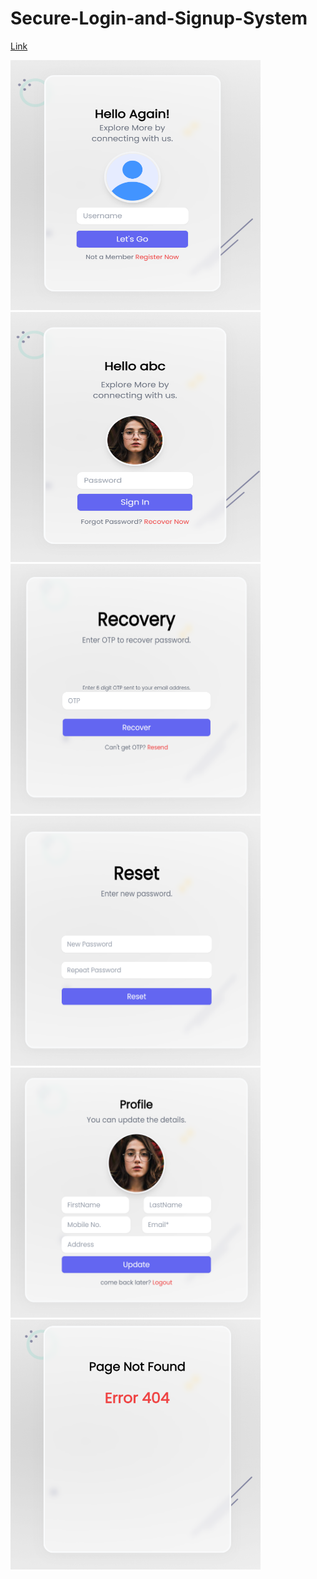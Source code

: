 # Secure-Login-and-Signup-System
<a href="https://secure-login-and-signup-system.onrender.com" target="_blank" title="Link">Link</a>
<div>
  <img src="https://github.com/sagar-aute/Secure-Login-and-Signup-System/blob/main/demo%20images/login.png" alt="login" style="height: 400px; width:400px;"/>
  <img src="https://github.com/sagar-aute/Secure-Login-and-Signup-System/blob/main/demo%20images/password.png" alt="login" style="height: 400px; width:400px;"/>
</div>
<div>
  <img src="https://github.com/sagar-aute/Secure-Login-and-Signup-System/blob/main/demo%20images/recovery.png" alt="login" style="height: 400px; width:400px;"/>
  <img src="https://github.com/sagar-aute/Secure-Login-and-Signup-System/blob/main/demo%20images/reset.png" alt="login" style="height: 400px; width:400px;"/>
</div>
<div>
  <img src="https://github.com/sagar-aute/Secure-Login-and-Signup-System/blob/main/demo%20images/profile.png" alt="login" style="height: 400px; width:400px;"/>
  <img src="https://github.com/sagar-aute/Secure-Login-and-Signup-System/blob/main/demo%20images/pagenotfound.png" alt="login" style="height: 400px; width:400px;"/>
</div>
